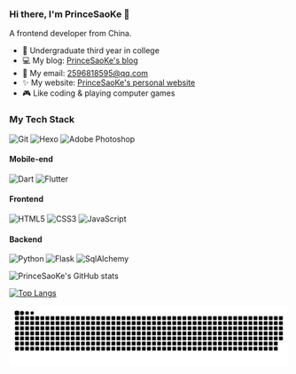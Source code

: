 ### Hi there, I'm PrinceSaoKe 👋
A frontend developer from China.
<br />

- 📖 Undergraduate third year in college
- 💻 My blog: [PrinceSaoKe's blog](https://PrinceSaoKe.github.io)
- 💬 My email: 2596818595@qq.com
- ✨ My website: [PrinceSaoKe's personal website](http://47.99.83.24/)
- 🎮 Like coding & playing computer games

### My Tech Stack

![Git](https://img.shields.io/badge/-Git-%23F05032?style=flat-square&logo=git&logoColor=%23ffffff)
![Hexo](http://img.shields.io/badge/-Hexo-0073AA?style=flat-square&logo=hexo&logoColor=ffffff)
![Adobe Photoshop](http://img.shields.io/badge/-Abode%20Photoshop-26C9FF?style=flat-square&logo=adobe-photoshop&logoColor=ffffff)

#### Mobile-end

![Dart](http://img.shields.io/badge/-Dart-2BB6F6?style=flat-square&logo=dart&logoColor=ffffff)
![Flutter](http://img.shields.io/badge/-Flutter-5AC7F8?style=flat-square&logo=flutter&logoColor=ffffff)

#### Frontend

![HTML5](https://img.shields.io/badge/-HTML5-%23E44D27?style=flat-square&logo=html5&logoColor=ffffff)
![CSS3](https://img.shields.io/badge/-CSS3-%231572B6?style=flat-square&logo=css3)
![JavaScript](https://img.shields.io/badge/-JavaScript-%23F7DF1C?style=flat-square&logo=javascript&logoColor=000000&labelColor=%23F7DF1C&color=%23FFCE5A)

#### Backend

![Python](http://img.shields.io/badge/-Python-3C78A9?style=flat-square&logo=python&logoColor=ffffff)
![Flask](http://img.shields.io/badge/-Flask-39A9BE?style=flat-square&logo=flask&logoColor=ffffff)
![SqlAlchemy](http://img.shields.io/badge/-SqlAlchemy-D71F00?style=flat-square&logo=sqlalchemy&logoColor=ffffff)

![PrinceSaoKe's GitHub stats](https://github-readme-stats.vercel.app/api?username=PrinceSaoKe&show_icons=true&theme=rose)

[![Top Langs](https://github-readme-stats.vercel.app/api/top-langs/?username=PrinceSaoKe&layout=compact)](https://github.com/PrinceSaoKe/github-readme-stats)

<picture>
  <source media="(prefers-color-scheme: dark)" srcset="https://raw.githubusercontent.com/PrinceSaoKe/PrinceSaoKe/output/github-contribution-grid-snake-dark.svg">
  <source media="(prefers-color-scheme: light)" srcset="https://raw.githubusercontent.com/PrinceSaoKe/PrinceSaoKe/output/github-contribution-grid-snake.svg">
  <img alt="github contribution grid snake animation" src="https://raw.githubusercontent.com/PrinceSaoKe/PrinceSaoKe/output/github-contribution-grid-snake.svg">
</picture>
